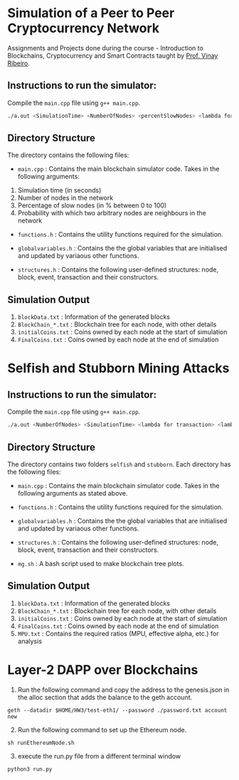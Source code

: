# Simulation of a Peer to Peer Cryptocurrency Network
Assignments and Projects done during the course - Introduction to Blockchains, Cryptocurrency and Smart Contracts taught by [Prof. Vinay Ribeiro](https://www.cse.iitb.ac.in/~vinayr/).

## Instructions to run the simulator:
Compile the `main.cpp` file using `g++ main.cpp`.
```bash
./a.out <SimulationTime> <NumberOfNodes> <percentSlowNodes> <lambda for transaction> <lambda for block>
```

## Directory Structure
The directory contains the following files:

- `main.cpp` : Contains the main blockchain simulator code. Takes in the following arguments:
1. Simulation time (in seconds)
2. Number of nodes in the network
3. Percentage of slow nodes (in % between 0 to 100)
4. Probability with which two arbitrary nodes are neighbours in the network

- `functions.h`	: Contains the utility functions required for the simulation.

- `globalvariables.h` : Contains the the global variables that are initialised and updated by variaous other functions.

- `structures.h` : Contains the following user-defined structures: node, block, event, transaction and their constructors.

## Simulation Output
1. `blockData.txt` : Information of the generated blocks
2. `BlockChain_*.txt` : Blockchain tree for each node, with other details
3. `initialCoins.txt` : Coins owned by each node at the start of simulation
4. `FinalCoins.txt` : Coins owned by each node at the end of simulation

# Selfish and Stubborn Mining Attacks

## Instructions to run the simulator:
Compile the `main.cpp` file using `g++ main.cpp`.
```bash
./a.out <NumberOfNodes> <SimulationTime> <lambda for transaction> <lambda for block> <zeta> <alpha>
```

## Directory Structure
The directory contains two folders `selfish` and `stubborn`. Each directory has the following files:

- `main.cpp` : Contains the main blockchain simulator code. Takes in the following arguments as stated above.

- `functions.h`	: Contains the utility functions required for the simulation.

- `globalvariables.h` : Contains the the global variables that are initialised and updated by variaous other functions.

- `structures.h` : Contains the following user-defined structures: node, block, event, transaction and their constructors.

- `mg.sh` : A bash script used to make blockchain tree plots.

## Simulation Output
1. `blockData.txt` : Information of the generated blocks
2. `BlockChain_*.txt` : Blockchain tree for each node, with other details
3. `initialCoins.txt` : Coins owned by each node at the start of simulation
4. `FinalCoins.txt` : Coins owned by each node at the end of simulation
5. `MPU.txt` : Contains the required ratios (MPU, effective alpha, etc.) for analysis

# Layer-2 DAPP over Blockchains

1. Run the following command and copy the address to the genesis.json in the alloc section that adds the balance to the geth account.
```
geth --datadir $HOME/HW3/test-eth1/ --password ./password.txt account new
```

2. Run the following command to set up the Ethereum node.

```
sh runEthereumNode.sh
```

3. execute the run.py file from a different terminal window

```
python3 run.py
```

